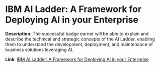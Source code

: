 # IBM AI Ladder: A Framework for Deploying AI in your Enterprise

**Description**: The successful badge earner will be able to explain and describe the technical and strategic concepts of the AI Ladder, enabling them to understand the development, deployment, and maintenance of business solutions leveraging AI.

**Link**: [IBM AI Ladder: A Framework for Deploying AI in your Enterprise](https://www.ibm.com/training/badge/ibm-ai-ladder-a-framework-for-deploying-ai-in-your-enterprise)
